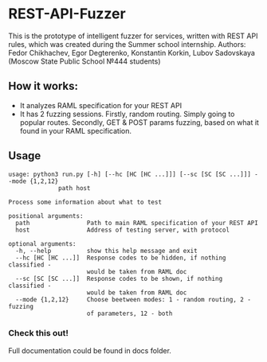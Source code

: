 # REST-API-Fuzzer

This is the prototype of intelligent fuzzer for services, written with REST API rules, which was created during the Summer school internship. Authors: Fedor Chikhachev, Egor Degterenko, Konstantin Korkin, Lubov Sadovskaya (Moscow State Public School №444 students)

## How it works:
* It analyzes RAML specification for your REST API
* It has 2 fuzzing sessions. Firstly, random routing. Simply going to popular routes. Secondly, GET & POST params fuzzing, 
based on what it found in your RAML specification. 

## Usage
```
usage: python3 run.py [-h] [--hc [HC [HC ...]]] [--sc [SC [SC ...]]] --mode {1,2,12}
              path host

Process some information about what to test

positional arguments:
  path                Path to main RAML specification of your REST API
  host                Address of testing server, with protocol

optional arguments:
  -h, --help          show this help message and exit
  --hc [HC [HC ...]]  Response codes to be hidden, if nothing classified -
                      would be taken from RAML doc
  --sc [SC [SC ...]]  Response codes to be shown, if nothing classified -
                      would be taken from RAML doc
  --mode {1,2,12}     Choose beetween modes: 1 - random routing, 2 - fuzzing
                      of parameters, 12 - both

```

### Check this out!

Full documentation could be found in docs folder.
